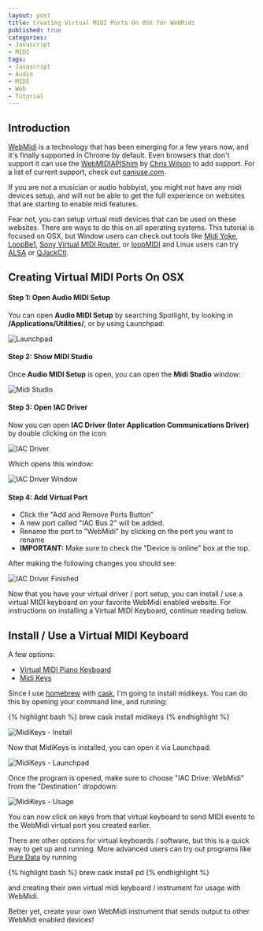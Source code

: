 ```yaml
---
layout: post
title: Creating Virtual MIDI Ports On OSX for WebMidi
published: true
categories:
- Javascript
- MIDI
tags:
- Javascript
- Audio
- MIDI
- Web
- Tutorial
---
```


## Introduction

[WebMidi](http://webaudio.github.io/web-midi-api/) is a technology that has been
emerging for a few years now, and it's finally supported in Chrome by default.
Even browsers that don't support it can use the
[WebMIDIAPIShim](https://github.com/cwilso/WebMIDIAPIShim)
by [Chris Wilson](https://github.com/cwilso/) to add support. For a list of
current support, check out [caniuse.com](http://caniuse.com/#feat=midi).

If you are not a musician or audio hobbyist, you might not have any midi
devices setup, and will not be able to get the full experience on websites that
are starting to enable midi features.

Fear not, you can setup virtual midi devices that can be used on these websites.
There are ways to do this on all operating systems.  This tutorial is focused
on OSX, but Window users can check out tools like
[Midi Yoke](http://www.midiox.com/myoke.htm),
[LoopBe1](http://www.nerds.de/en/loopbe1.html),
[Sony Virtual MIDI Router](http://www.sonycreativesoftware.com/dl/dl.aspx?dwnid=77),
or [loopMIDI](http://www.tobias-erichsen.de/software/loopmidi.html)
and Linux users can try
[ALSA](http://www.alsa-project.org/main/index.php/Main_Page)
or [QJackCtl](http://qjackctl.sourceforge.net/).


## Creating Virtual MIDI Ports On OSX

#### Step 1: Open **Audio MIDI Setup**

You can open **Audio MIDI Setup** by searching Spotlight, by looking in
**/Applications/Utilities/**, or by using Launchpad:

![Launchpad](http://skratchdot.com/images/posts/2016/01/27/launchpad.png)

#### Step 2: Show **MIDI Studio**

Once **Audio MIDI Setup** is open, you can open the **Midi Studio** window:

![Midi Studio](http://skratchdot.com/images/posts/2016/01/27/midi-studio.png)

#### Step 3: Open **IAC Driver**

Now you can open **IAC Driver (Inter Application Communications Driver)** by
double clicking on the icon:

![IAC Driver](http://skratchdot.com/images/posts/2016/01/27/iac-driver.png)

Which opens this window:

![IAC Driver Window](http://skratchdot.com/images/posts/2016/01/27/iac-driver-window.png)

#### Step 4: Add Virtual Port

- Click the "Add and Remove Ports Button"
- A new port called "IAC Bus 2" will be added.
- Rename the port to "WebMidi" by clicking on the port you want to rename
- **IMPORTANT:** Make sure to check the "Device is online" box at the top.

After making the following changes you should see:

![IAC Driver Finished](http://skratchdot.com/images/posts/2016/01/27/iac-driver-finished.png)

Now that you have your virtual driver / port setup, you can install / use a
virtual MIDI keyboard on your favorite WebMidi enabled website.  For
instructions on installing a Virtual MIDI Keyboard, continue reading below.


## Install / Use a Virtual MIDI Keyboard

A few options:

- [Virtual MIDI Piano Keyboard](http://vmpk.sourceforge.net/)
- [Midi Keys](http://www.manyetas.com/creed/midikeys.html)

Since I use [homebrew](http://brew.sh/) with [cask](http://caskroom.io/),
I'm going to install midikeys. You can do this by opening your command line,
and running:

{% highlight bash %}
brew cask install midikeys
{% endhighlight %}

![MidiKeys - Install](http://skratchdot.com/images/posts/2016/01/27/midikeys-install.png)

Now that MidiKeys is installed, you can open it via Launchpad:

![MidiKeys - Launchpad](http://skratchdot.com/images/posts/2016/01/27/midikeys-launchpad.png)

Once the program is opened, make sure to choose "IAC Drive: WebMidi" from the
"Destination" dropdown:

![MidiKeys - Usage](http://skratchdot.com/images/posts/2016/01/27/midikeys-usage.png)

You can now click on keys from that virtual keyboard to send MIDI events to the
WebMidi virtual port you created earlier.

There are other options for virtual keyboards / software, but this is a quick way
to get up and running.  More advanced users can try out programs like
[Pure Data](https://puredata.info/) by running

{% highlight bash %}
brew cask install pd
{% endhighlight %}

and creating their own virtual midi keyboard / instrument for usage with WebMidi.

Better yet, create your own WebMidi instrument that sends output to other
WebMidi enabled devices!
